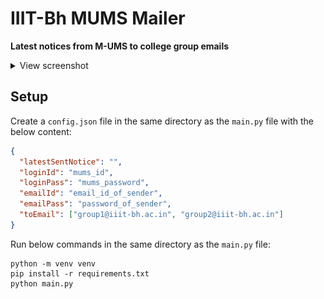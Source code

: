 # IIIT-Bh MUMS Mailer

**Latest notices from M-UMS to college group emails**

<details>
<summary>View screenshot</summary>

---

![](/screenshot.jpg)

</details>

## Setup

Create a `config.json` file in the same directory as the `main.py` file with the below content:

```json
{
  "latestSentNotice": "",
  "loginId": "mums_id",
  "loginPass": "mums_password",
  "emailId": "email_id_of_sender",
  "emailPass": "password_of_sender",
  "toEmail": ["group1@iiit-bh.ac.in", "group2@iiit-bh.ac.in"]
}
```

Run below commands in the same directory as the `main.py` file:

```
python -m venv venv
pip install -r requirements.txt
python main.py
```
